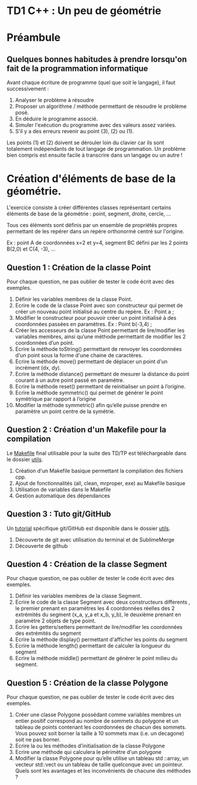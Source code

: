 # TD1 C++ : Un peu de géométrie

# Préambule

## Quelques bonnes habitudes à prendre lorsqu'on fait de la programmation informatique

Avant chaque écriture de programme (quel que soit le langage), il faut successivement :

1. Analyser le problème à résoudre
2. Proposer un algorithme / méthode permettant de résoudre le problème posé.
3. En déduire le programme associé.
4. Simuler l'exécution du programme avec des valeurs assez variées.
5. S'il y a des erreurs revenir au point (3), (2) ou (1).

Les points (1) et (2) doivent se dérouler loin du clavier car ils sont totalement indépendants de tout langage de programmation. Un problème bien compris est ensuite facile à transcrire dans un langage ou un autre !

# Création d'éléments de base de la géométrie.

L'exercice consiste à créer différentes classes représentant certains éléments de base de la géométrie : point, segment, droite, cercle, …

Tous ces éléments sont définis par un ensemble de propriétés propres permettant de les repérer dans un repère orthonormé centré sur l'origine.

Ex : point A de coordonnées x=2 et y=4, segment BC défini par les 2 points B(2,0) et C(4, -3), …

## Question 1 : Création de la classe Point

Pour chaque question, ne pas oublier de tester le code écrit avec des exemples.

1. Définir les variables membres de la classe Point.
2. Ecrire le code de la classe Point avec son constructeur qui permet de créer un nouveau point initialisé au centre du repère. Ex : Point a ;
3. Modifier le constructeur pour pouvoir créer un point initialisé à des coordonnées passées en paramètres. Ex : Point b(-3,4) ;
4. Créer les accesseurs de la classe Point permettant de lire/modifier les variables membres, ainsi qu’une méthode permettant de modifier les 2 coordonnées d’un point.
5. Ecrire la méthode toString() permettant de renvoyer les coordonnées d'un point sous la forme d'une chaine de caractères.
6. Ecrire la méthode move() permettant de déplacer un point d'un incrément (dx, dy).
7. Ecrire la méthode distance() permettant de mesurer la distance du point courant à un autre point passé en paramètre.
8. Ecrire la méthode reset() permettant de reinitialiser un point à l’origine.
9. Ecrire la méthode symmetric() qui permet de générer le point symétrique par rapport à l’origine
10. Modifier la méthode symmetric() afin qu’elle puisse prendre en paramètre un point centre de la symétrie. 


## Question 2 : Création d'un Makefile pour la compilation

Le [Makefile](../utils/Makefile) final utilisable pour la suite des TD/TP est téléchargeable dans le dossier [utils](../utils/).

1. Création d'un Makefile basique permettant la compilation des fichiers cpp.
2. Ajout de fonctionnalités (all, clean, mrproper, exe) au Makefile basique
3. Utilisation de variables dans le Makefile
4. Gestion automatique des dépendances

## Question 3 : Tuto git/GitHub

Un [tutorial](../utils/github.md) spécifique git/GitHub est disponible dans le dossier [utils](../utils/).

1. Découverte de git avec utilisation du terminal et de SublimeMerge
2. Découverte de github

## Question 4 : Création de la classe Segment

Pour chaque question, ne pas oublier de tester le code écrit avec des exemples.

1. Définir les variables membres de la classe Segment.
2. Ecrire le code de la classe Segment avec deux constructeurs differents , le premier prenant en paramètres les 4 coordonnées réelles des 2 extrémités du segment (x\_a, y\_a et x\_b, y\_b), le deuxième prenant en paramètre 2 objets de type point.
3. Ecrire les getters/setters permettant de lire/modifier les coordonnées des extrémités du segment
4. Ecrire la méthode display() permettant d'afficher les points du segment
5. Ecrire la méthode length() permettant de calculer la longueur du segment
6. Ecrire la méthode middle() permettant de générer le point milieu du segment.

## Question 5 : Création de la classe Polygone

Pour chaque question, ne pas oublier de tester le code écrit avec des exemples.

1. Créer une classe Polygone possédant comme variables membres un entier positif correspond au nombre de sommets du polygone et un tableau de points contenant les coordonnées de chacun des sommets. Vous pouvez soit borner la taille à 10 sommets max (i.e. un decagone) soit ne pas borner.
2. Ecrire la ou les méthodes d'initialisation de la classe Polygone
3. Ecrire une méthode qui calculera le périmètre d'un polygone
4. Modifier la classe Polygone pour qu’elle utilise un tableau std ::array, un vecteur std::vect ou un tableau de taille quelconque avec un pointeur. Quels sont les avantages et les inconvénients de chacune des méthodes ?
